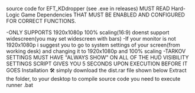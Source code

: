 source code for EFT_KDdropper (see .exe in releases)
MUST READ
Hard-Logic Game Dependencies THAT MUST BE ENABLED AND CONFIGURED FOR CORRECT FUNCTIONS.

-ONLY SUPPORTS 1920x1080p 100% scaling(16:9) doenst support widescreen(you may set widescreen with bars)
-If your monitor is not 1920x1080p i suggest you to go to system settings of your screen(from working desk) and changing it to 1920x1080p and 100% scaling
-TARKOV SETTINGS MUST HAVE "ALWAYS SHOW" ON
ALL OF THE HUD VISIBILITY SETTINGS
SCRIPT GIVES YOU 5 SECONDS UPON EXECUTION BEFORE IT GOES
Installation 🛠️
simply download the dist.rar file shown below
Extract the folder, to your desktop
to compile source code you need to execute runner .bat
